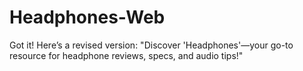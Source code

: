 # Headphones-Web
Got it! Here’s a revised version:  "Discover 'Headphones'—your go-to resource for headphone reviews, specs, and audio tips!"
